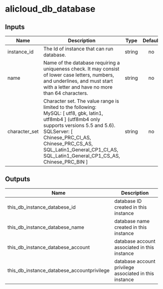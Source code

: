 # alicloud_db_database

## Inputs

| Name | Description | Type | Default | Required |
|------|-------------|:----:|:-----:|:-----:|
|instance_id   | The Id of instance that can run database.   |  string     |     no      | yes |  
|name          | Name of the database requiring a uniqueness check. It may consist of lower case letters, numbers, and underlines, and must start with a letter and have no more than 64 characters.   |   string  |    no   |    yes       | 
|character_set | Character set. The value range is limited to the following:<br>MySQL: [ utf8, gbk, latin1, utf8mb4 ] (utf8mb4 only supports versions 5.5 and 5.6).<br>SQLServer: [ Chinese_PRC_CI_AS, Chinese_PRC_CS_AS, SQL_Latin1_General_CP1_CI_AS, SQL_Latin1_General_CP1_CS_AS, Chinese_PRC_BIN ]  |     string  |  no   |    yes       |  


## Outputs

| Name | Description |
|------|-------------|
| this_db_instance_databese_id    |      database ID created in this instance        |
| this_db_instance_databese_name    |     database name created in this instance         |
| this_db_instance_databese_account     |    database account associated in this instance          |
| this_db_instance_databese_accountprivilege     |    database account privilege associated in this instance         |
